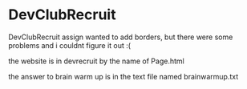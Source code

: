 # DevClubRecruit
DevClubRecruit assign
wanted to add borders, but there were some problems and i couldnt figure it out :(

the website is in devrecruit by the name of Page.html

the answer to brain warm up is in the text file named brainwarmup.txt
